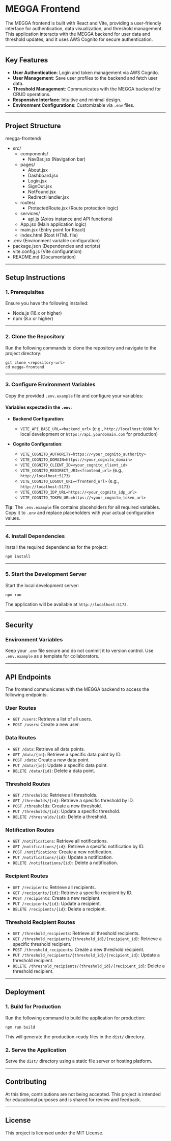 # MEGGA Frontend

The MEGGA frontend is built with React and Vite, providing a user-friendly interface for authentication, data visualization, and threshold management. This application interacts with the MEGGA backend for user data and threshold updates, and it uses AWS Cognito for secure authentication.

---

## Key Features

- **User Authentication**: Login and token management via AWS Cognito.
- **User Management**: Save user profiles to the backend and fetch user data.
- **Threshold Management**: Communicates with the MEGGA backend for CRUD operations.
- **Responsive Interface**: Intuitive and minimal design.
- **Environment Configurations**: Customizable via `.env` files.

---

## **Project Structure**

megga-frontend/
- src/  
  - components/  
    - NavBar.jsx (Navigation bar)  
  - pages/  
    - About.jsx  
    - Dashboard.jsx  
    - Login.jsx  
    - SignOut.jsx  
    - NotFound.jsx  
    - RedirectHandler.jsx  
  - routes/  
    - ProtectedRoute.jsx (Route protection logic)  
  - services/  
    - api.js (Axios instance and API functions)  
  - App.jsx (Main application logic)  
  - main.jsx (Entry point for React)  
  - index.html (Root HTML file)  
- .env (Environment variable configuration)  
- package.json (Dependencies and scripts)  
- vite.config.js (Vite configuration)  
- README.md (Documentation)

---

## **Setup Instructions**

### **1. Prerequisites**

Ensure you have the following installed:  
- Node.js (16.x or higher)  
- npm (8.x or higher)

---

### **2. Clone the Repository**

Run the following commands to clone the repository and navigate to the project directory:

    git clone <repository-url>
    cd megga-frontend

---

### **3. Configure Environment Variables**

Copy the provided `.env.example` file and configure your variables:

#### Variables expected in the `.env`:

- **Backend Configuration**:  
  - `VITE_API_BASE_URL=<backend_url>` (e.g., `http://localhost:8080` for local development or `https://api.yourdomain.com` for production)

- **Cognito Configuration**:  
  - `VITE_COGNITO_AUTHORITY=https://<your_cognito_authority>`  
  - `VITE_COGNITO_DOMAIN=https://<your_cognito_domain>`  
  - `VITE_COGNITO_CLIENT_ID=<your_cognito_client_id>`  
  - `VITE_COGNITO_REDIRECT_URI=<frontend_url>` (e.g., `http://localhost:5173`)  
  - `VITE_COGNITO_LOGOUT_URI=<frontend_url>` (e.g., `http://localhost:5173`)  
  - `VITE_COGNITO_IDP_URL=https://<your_cognito_idp_url>`  
  - `VITE_COGNITO_TOKEN_URL=https://<your_cognito_token_url>`

**Tip**: The `.env.example` file contains placeholders for all required variables. Copy it to `.env` and replace placeholders with your actual configuration values.

---

### **4. Install Dependencies**

Install the required dependencies for the project:

    npm install

---

### **5. Start the Development Server**

Start the local development server:

    npm run

The application will be available at `http://localhost:5173`.

---

## **Security**

### **Environment Variables**

Keep your `.env` file secure and do not commit it to version control. Use `.env.example` as a template for collaborators.

---

## **API Endpoints**

The frontend communicates with the MEGGA backend to access the following endpoints:

### **User Routes**

- `GET /users`: Retrieve a list of all users.  
- `POST /users`: Create a new user.

### Data Routes

- `GET /data`: Retrieve all data points.  
- `GET /data/{id}`: Retrieve a specific data point by ID.  
- `POST /data`: Create a new data point.  
- `PUT /data/{id}`: Update a specific data point.  
- `DELETE /data/{id}`: Delete a data point.

### Threshold Routes

- `GET /thresholds`: Retrieve all thresholds.  
- `GET /thresholds/{id}`: Retrieve a specific threshold by ID.  
- `POST /thresholds`: Create a new threshold.  
- `PUT /thresholds/{id}`: Update a specific threshold.  
- `DELETE /thresholds/{id}`: Delete a threshold.

### Notification Routes

- `GET /notifications`: Retrieve all notifications.  
- `GET /notifications/{id}`: Retrieve a specific notification by ID.  
- `POST /notifications`: Create a new notification.  
- `PUT /notifications/{id}`: Update a notification.  
- `DELETE /notifications/{id}`: Delete a notification.

### Recipient Routes

- `GET /recipients`: Retrieve all recipients.  
- `GET /recipients/{id}`: Retrieve a specific recipient by ID.  
- `POST /recipients`: Create a new recipient.  
- `PUT /recipients/{id}`: Update a recipient.  
- `DELETE /recipients/{id}`: Delete a recipient.

### Threshold Recipient Routes

- `GET /threshold_recipients`: Retrieve all threshold recipients.  
- `GET /threshold_recipients/{threshold_id}/{recipient_id}`: Retrieve a specific threshold recipient.  
- `POST /threshold_recipients`: Create a new threshold recipient.  
- `PUT /threshold_recipients/{threshold_id}/{recipient_id}`: Update a threshold recipient.  
- `DELETE /threshold_recipients/{threshold_id}/{recipient_id}`: Delete a threshold recipient.

---

## **Deployment**

### **1. Build for Production**

Run the following command to build the application for production:

    npm run build

This will generate the production-ready files in the `dist/` directory.

### **2. Serve the Application**

Serve the `dist/` directory using a static file server or hosting platform.

---

## **Contributing**

At this time, contributions are not being accepted. This project is intended for educational purposes and is shared for review and feedback.

---

## **License**

This project is licensed under the MIT License.